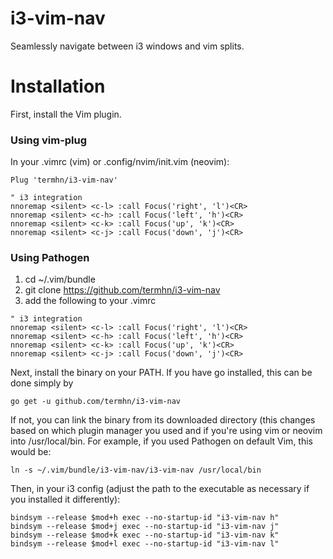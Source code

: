 # i3-vim-nav
Seamlessly navigate between i3 windows and vim splits.

# Installation

First, install the Vim plugin.

### Using vim-plug
In your .vimrc (vim) or .config/nvim/init.vim (neovim):

```vim
Plug 'termhn/i3-vim-nav'
	
" i3 integration
nnoremap <silent> <c-l> :call Focus('right', 'l')<CR>
nnoremap <silent> <c-h> :call Focus('left', 'h')<CR>
nnoremap <silent> <c-k> :call Focus('up', 'k')<CR>
nnoremap <silent> <c-j> :call Focus('down', 'j')<CR>
```
	
### Using Pathogen
1. cd ~/.vim/bundle
2. git clone https://github.com/termhn/i3-vim-nav
3. add the following to your .vimrc

```vim
" i3 integration
nnoremap <silent> <c-l> :call Focus('right', 'l')<CR>
nnoremap <silent> <c-h> :call Focus('left', 'h')<CR>
nnoremap <silent> <c-k> :call Focus('up', 'k')<CR>
nnoremap <silent> <c-j> :call Focus('down', 'j')<CR>
```
	
Next, install the binary on your PATH. If you have go installed, this can be done simply by

```
go get -u github.com/termhn/i3-vim-nav
```
If not, you can link the binary from its downloaded directory (this changes based on which plugin manager you used and if you're using vim or neovim into /usr/local/bin. For example, if you used Pathogen on default Vim, this would be:

```
ln -s ~/.vim/bundle/i3-vim-nav/i3-vim-nav /usr/local/bin
```

Then, in your i3 config (adjust the path to the executable as necessary if you installed it differently):

```
bindsym --release $mod+h exec --no-startup-id "i3-vim-nav h"
bindsym --release $mod+j exec --no-startup-id "i3-vim-nav j"
bindsym --release $mod+k exec --no-startup-id "i3-vim-nav k"
bindsym --release $mod+l exec --no-startup-id "i3-vim-nav l"
```
